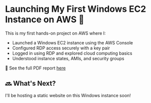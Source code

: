 # Launching My First Windows EC2 Instance on AWS 🚀

This is my first hands-on project on AWS where I:

- Launched a Windows EC2 instance using the AWS Console
- Configured RDP access securely with a key pair
- Logged in using RDP and explored cloud computing basics
- Understood instance states, AMIs, and security groups

📄 See the full PDF report [here](Windows-EC2-Instance-Launch.pdf)

## 🔜 What's Next?
I'll be hosting a static website on this Windows instance soon!
